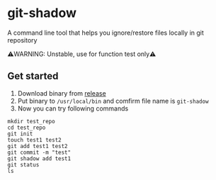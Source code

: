 # git-shadow

A command line tool that helps you ignore/restore files locally in git repository

⚠️WARNING: Unstable, use for function test only⚠️

## Get started

1. Download binary from [release](https://github.com/muzhou233/git-shadow/releases/latest)
2. Put binary to `/usr/local/bin` and comfirm file name is `git-shadow`
3. Now you can try following commands

```shell
mkdir test_repo
cd test_repo
git init
touch test1 test2
git add test1 test2
git commit -m "test"
git shadow add test1
git status
ls
```